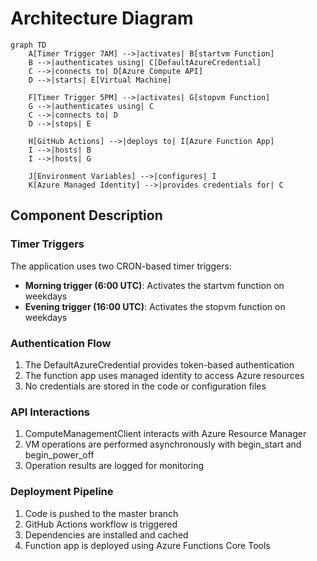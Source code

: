 # Architecture Diagram

```mermaid
graph TD
    A[Timer Trigger 7AM] -->|activates| B[startvm Function]
    B -->|authenticates using| C[DefaultAzureCredential]
    C -->|connects to| D[Azure Compute API]
    D -->|starts| E[Virtual Machine]
    
    F[Timer Trigger 5PM] -->|activates| G[stopvm Function]
    G -->|authenticates using| C
    C -->|connects to| D
    D -->|stops| E

    H[GitHub Actions] -->|deploys to| I[Azure Function App]
    I -->|hosts| B
    I -->|hosts| G
    
    J[Environment Variables] -->|configures| I
    K[Azure Managed Identity] -->|provides credentials for| C
```

## Component Description

### Timer Triggers
The application uses two CRON-based timer triggers:
- **Morning trigger (6:00 UTC)**: Activates the startvm function on weekdays
- **Evening trigger (16:00 UTC)**: Activates the stopvm function on weekdays

### Authentication Flow
1. The DefaultAzureCredential provides token-based authentication
2. The function app uses managed identity to access Azure resources
3. No credentials are stored in the code or configuration files

### API Interactions
1. ComputeManagementClient interacts with Azure Resource Manager
2. VM operations are performed asynchronously with begin_start and begin_power_off
3. Operation results are logged for monitoring

### Deployment Pipeline
1. Code is pushed to the master branch
2. GitHub Actions workflow is triggered
3. Dependencies are installed and cached
4. Function app is deployed using Azure Functions Core Tools